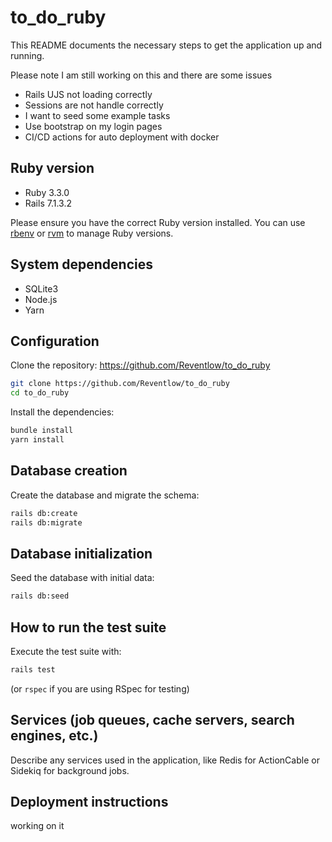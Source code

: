 
# to_do_ruby

This README documents the necessary steps to get the application up and running.

Please note I am still working on this and there are some issues
- Rails UJS not loading correctly
- Sessions are not handle correctly
- I want to seed some example tasks
- Use bootstrap on my login pages
- CI/CD actions for auto deployment with docker

## Ruby version

- Ruby 3.3.0
- Rails 7.1.3.2

Please ensure you have the correct Ruby version installed. You can use [rbenv](https://github.com/rbenv/rbenv) or [rvm](https://rvm.io) to manage Ruby versions.

## System dependencies

- SQLite3 
- Node.js
- Yarn

## Configuration

Clone the repository: https://github.com/Reventlow/to_do_ruby

```bash
git clone https://github.com/Reventlow/to_do_ruby
cd to_do_ruby
```

Install the dependencies:

```bash
bundle install
yarn install
```

## Database creation

Create the database and migrate the schema:

```bash
rails db:create
rails db:migrate
```

## Database initialization

Seed the database with initial data:

```bash
rails db:seed
```

## How to run the test suite

Execute the test suite with:

```bash
rails test
```

(or `rspec` if you are using RSpec for testing)

## Services (job queues, cache servers, search engines, etc.)

Describe any services used in the application, like Redis for ActionCable or Sidekiq for background jobs.

## Deployment instructions

working on it
